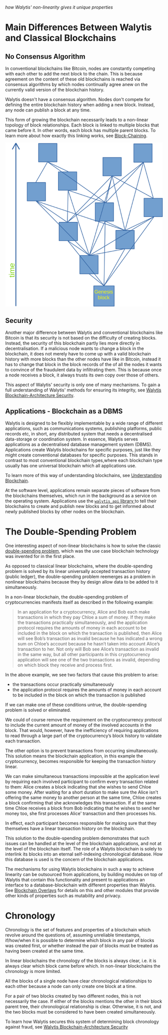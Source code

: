 _how Walytis' non-linearity gives it unique properties_
# Main Differences Between Walytis and Classical Blockchains

## No Consensus Algorithm
In conventional blockchains like Bitcoin, nodes are constantly competing with each other to add the next block to the chain.
This is because agreement on the content of these old blockchains is reached via consensus algorithms by which nodes continually agree anew on the currently valid version of the blockchain history.

Walytis doesn't have a consensus algorithm.
Nodes don't compete for defining the entire blockchain history when adding a new block.
Instead, any node can publish a block at any time.

This form of growing the blockchain necessarily leads to a non-linear topology of block relationships.
Each block is linked to multiple blocks that came before it.
In other words, each block has multiple parent blocks.
To learn more about how exactly this linking works, see [Block-Chaining](../Technical/Block-Chaining.md).

![](../Technical/NonlinearStructureDiagram.svg)

## Security
Another major difference between Walytis and conventional blockchains like Bitcoin is that its security is not based on the difficulty of creating blocks.
Instead, the security of this blockchain partly lies more directly in decentralisation.
If a malicious node wants to change a block in the blockchain, it does not merely have to come up with a valid blockchain history with more blocks than the other nodes have like in Bitcoin, instead it has to change that block in the block records of the  of all the nodes it wants to convince of the fraudulent data by infiltrating them.
This is because once a node receives a block, it always trusts its own copy over those of others.

This aspect of Walytis' security is only one of many mechanisms.
To gain a full understanding of Walytis' methods for ensuring its integrity, see [Walytis Blockchain-Architecture Security](../Technical/WalytisBlockchainSecurity.md).

## Applications - Blockchain as a DBMS
Walytis is designed to be flexibly implementable by a wide range of different applications, such as communications systems, publishing platforms, public records etc, in short, any distributed system that needs a decentralised data-storage or coordination system.
In essence, Walytis serves applications as a decentralised database management system (DBMS).
Applications create Walytis blockchains for specific purposes, just like they might create conventional databases for specific purposes.
This stands in contrast to most conventional blockchain types,where each blockchain type usually has one universal blockchain which all applications use.

To learn more of this way of understanding blockchains, see [Understanding Blockchain](./UnderstandingBlockchain.md).

At the software level, applications remain separate pieces of software from the blockchains themselves, which run in the background as a service on the operating system.
Applications use the [`walytis_api` library ](../User/walytis_api-Overview.md)to tell their blockchains to create and publish new blocks and to get informed about newly published blocks by other nodes on the blockchain.

# The Double-Spending Problem
One interesting aspect of non-linear blockchains is how to solve the classic [double-spending problem](https://en.wikipedia.org/wiki/Double-spending), which was the use case blockchain technology was invented for in the first place.

As opposed to classical linear blockchains, where the double-spending problem is solved by its linear universally accepted transaction history (public ledger), the double-spending problem reemerges as a problem in nonlinear blockchains because they by design allow data to be added to it simultaneously.

In a non-linear blockchain, the double-spending problem of cryptocurrencies manifests itself as described in the following example:

> In an application for a cryptocurrency, Alice and Bob each make transactions in which they pay Chloe a sum of money.
> If they make the transactions practically simultaneously, and the application protocol requires the amounts of money in each account to be included in the block on which the transaction is published, then Alice will see Bob’s transaction as invalid because he has indicated a wrong sum on Chloe’s account because he hasn’t taken into account Alice’s transaction to her.
> Not only will Bob see Alice’s transaction as invalid in the same way, but all other participants in this cryptocurrency application will see one of the two transactions as invalid, depending on which block they receive and process first.

In the above example, we see two factors that cause this problem to arise:
- the transactions occur practically simultaneously
- the application protocol requires the amounts of money in each account to be included in the block on which the transaction is published

If we can make one of these conditions untrue, the double-spending problem is solved or eliminated.

We could of course remove the requirement on the cryptocurrency protocol to include the current amount of money of the involved accounts in the block.
That would, however, have the inefficiency of requiring applications to read through a large part of the cryptocurrency’s block history to validate each transaction.

The other option is to prevent transactions from occurring simultaneously.
This solution means the blockchain application, in this example the cryptocurrency, becomes responsible for keeping the transaction history linear.

We can make simultaneous transactions impossible at the application level by requiring each involved participant to confirm every transaction related to them:
Alice creates a block indicating that she wishes to send Chloe some money.
After waiting for a short duration to make sure the Alice isn't offering the same money to another person at the same time, Chloe creates a block confirming that she acknowledges this transaction.
If at the same time Chloe receives a block from Bob indicating that he wishes to send her money too, she first processes Alice' transaction and then processes his.

In effect, each participant becomes responsible for making sure that they themselves have a linear transaction history on the blockchain.

This solution to the double-spending problem demonstrates that such issues can be handled at the level of the blockchain applications, and not at the level of the blockchain itself.
The role of a Walytis blockchain is solely to interlink its blocks into an eternal self-indexing chronological database.
How this database is used is the concern of the blockchain applications.

The mechanisms for using Walytis blockchains in such a way to achieve linearity can be outsourced from applications, by building modules on top of Walytis that contain this functionality and present to applications an interface to a database-blockchain with different properties than Walytis.
See [Blockchain Overlays](/Documentation/Walytis/Meaning/IntroductionToWalytis.md#blockchain-overlays) for details on this and other modules that provide other kinds of properties such as mutability and privacy.

# Chronology
Chronology is the set of features and properties of a blockchain which revolve around the questions of, assuming unreliable timestamps, if/how/when it is possible to determine which block in any pair of blocks was created first, or whether instead the pair of blocks must be treated as having been created at the same time.

In linear blockchains the chronology of the blocks is always clear, i.e. it is always clear which block came before which.
In non-linear blockchains the chronology is more limited.

All the blocks of a single node have clear chronological relationships to each other because a node can only create one block at a time.

For a pair of two blocks created by two different nodes, this is not necessarily the case.
If either of the blocks mentions the other in their block parent tree, their chronological relationship is clear.
Otherwise, it is not, and the two blocks must be considered to have been created simultaneously.

To learn how Walytis secures this system of determining block chronology against fraud, see [Walytis Blockchain-Architecture Security](../Technical/WalytisBlockchainSecurity.md#block-chronology-forgery)
